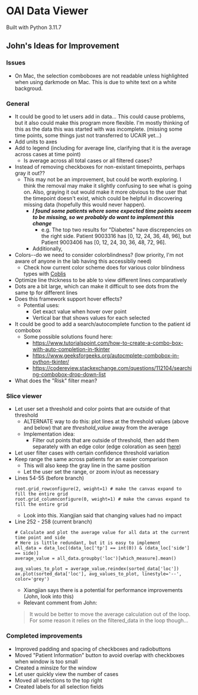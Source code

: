 # OAI Data Viewer
Built with Python 3.11.7

## John's Ideas for Improvement

### Issues
- On Mac, the selection comboboxes are not readable unless highlighted when using darkmode on Mac. This is due to white text on a white backgroud.

### General
- It could be good to let users add in data... This could cause problems, but it also could make this program more flexible. I'm mostly thinking of this as the data this was started with was incomplete. (missing some time points, some things just not transferred to UCAIR yet...)
- Add units to axes
- Add to legend (including for average line, clarifying that it is the average across cases at time point)
    - Is average across all total cases or all filtered cases?
- Instead of removing checkboxes for non-existant timepoints, perhaps gray it out??
    - This may not be an improvement, but could be worth exploring. I think the removal may make it slightly confusing to see what is going on. Also, graying it out would make it more obvious to the user that the timepoint doesn't exist, which could be helpful in discovering missing data (hopefully this would never happen).
        - ***I found some patients where some expected time points seeem to be missing, so we probably do want to implement this change***
            - e.g. The top two results for "Diabetes" have discrepencies on the right side. Patient 9003316 has [0, 12, 24, 36, 48, 96], but Patient 9003406 has [0, 12, 24, 30, 36, 48, 72, 96].
        - Additionally, 
- Colors--do we need to consider colorblindness? (low priority, I'm not aware of anyone in the lab having this accessibliy need)
    - Check how current color scheme does for various color blindness types with [Coblis](https://www.color-blindness.com/coblis-color-blindness-simulator/)
- Optimize line thickness to be able to view different lines comparatively
- Dots are a bit large, which can make it difficult to see dots from the same tp for different lines
- Does this framework support hover effects?
    - Potential uses:
        - Get exact value when hover over point
        - Vertical bar that shows values for each selected 
- It could be good to add a search/autocomplete function to the patient id combobox
    - Some possible solutions found here:
        - https://www.tutorialspoint.com/how-to-create-a-combo-box-with-auto-completion-in-tkinter
        - https://www.geeksforgeeks.org/autocmplete-combobox-in-python-tkinter/
        - https://codereview.stackexchange.com/questions/112104/searching-combobox-drop-down-list
- What does the "Risk" filter mean?

### Slice viewer
- Let user set a threshold and color points that are outside of that threshold
    - ALTERNATE way to do this: plot lines at the threshold values (above and below) that are *threshold_value* away from the average
    - Implementation idea:
        - Filter out points that are outside of threshold, then add them separately with an edge color (edge coloration as seen [here](https://matplotlib.org/stable/users/explain/quick_start.html#colors))
- Let user filter cases with certain confidence threshold variation
- Keep range the same across patients for an easier comparison
    - This will also keep the gray line in the same position
    - Let the user set the range, or zoom in/out as necessary
- Lines 54-55 (before branch)
    ```
    root.grid_rowconfigure(2, weight=1) # make the canvas expand to fill the entire grid
    root.grid_columnconfigure(0, weight=1) # make the canvas expand to fill the entire grid
    ```
    - Look into this. Xiangjian said that changing values had no impact
- Line 252 - 258 (current branch)
    ```
    # Calculate and plot the average value for all data at the current time point and side
    # Here is little redundant, but it is easy to implement
    all_data = data_loc[(data_loc['tp'] == int(0)) & (data_loc['side'] == side)]
    average_value = all_data.groupby('loc')[which_measure].mean()

    avg_values_to_plot = average_value.reindex(sorted_data['loc'])
    ax.plot(sorted_data['loc'], avg_values_to_plot, linestyle='--', color='grey')
    ```
    - Xiangjian says there is a potential for performance improvements (John, look into this)
    - Relevant comment from John:
    > It would be better to move the average calculation out of the loop. For some reason it relies on the filtered_data in the loop though...

### Completed improvements
- Improved padding and spacing of checkboxes and radiobuttons
- Moved "Patient Information" button to avoid overlap with checkboxes when window is too small
- Created a minsize for the window
- Let user quickly view the number of cases
- Moved all selections to the top right
- Created labels for all selection fields